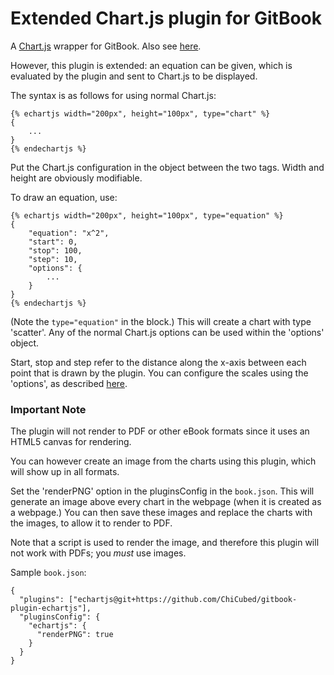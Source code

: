# Extended Chart.js plugin for GitBook

A [Chart.js](http://www.chartjs.org/) wrapper for GitBook. Also see [here](https://github.com/chartjs/gitbook-plugin-chartjs).

However, this plugin is extended: an equation can be given, which is evaluated by the plugin and sent to Chart.js to be displayed.

The syntax is as follows for using normal Chart.js:

```
{% echartjs width="200px", height="100px", type="chart" %}
{
    ...
}
{% endechartjs %}
```

Put the Chart.js configuration in the object between the two tags. Width and height are obviously modifiable.

To draw an equation, use:

```
{% echartjs width="200px", height="100px", type="equation" %}
{
    "equation": "x^2",
    "start": 0,
    "stop": 100,
    "step": 10,
    "options": {
        ...
    }
}
{% endechartjs %}
```

(Note the `type="equation"` in the block.) This will create a chart with type 'scatter'. Any of the normal Chart.js options can be used within the 'options' object.

Start, stop and step refer to the distance along the x-axis between each point that is drawn by the plugin. You can configure the scales using the 'options', as described [here](http://www.chartjs.org/docs/latest/axes/cartesian/linear.html).

### Important Note

The plugin will not render to PDF or other eBook formats since it uses an HTML5 canvas for rendering.

You can however create an image from the charts using this plugin, which will show up in all formats.

Set the 'renderPNG' option in the pluginsConfig in the `book.json`. This will generate an image above every chart in the webpage (when it is created as a webpage.) You can then save these images and replace the charts with the images, to allow it to render to PDF.

Note that a script is used to render the image, and therefore this plugin will not work with PDFs; you _must_ use images.

Sample `book.json`:

```
{
  "plugins": ["echartjs@git+https://github.com/ChiCubed/gitbook-plugin-echartjs"],
  "pluginsConfig": {
    "echartjs": {
      "renderPNG": true
    }
  }
}
```
